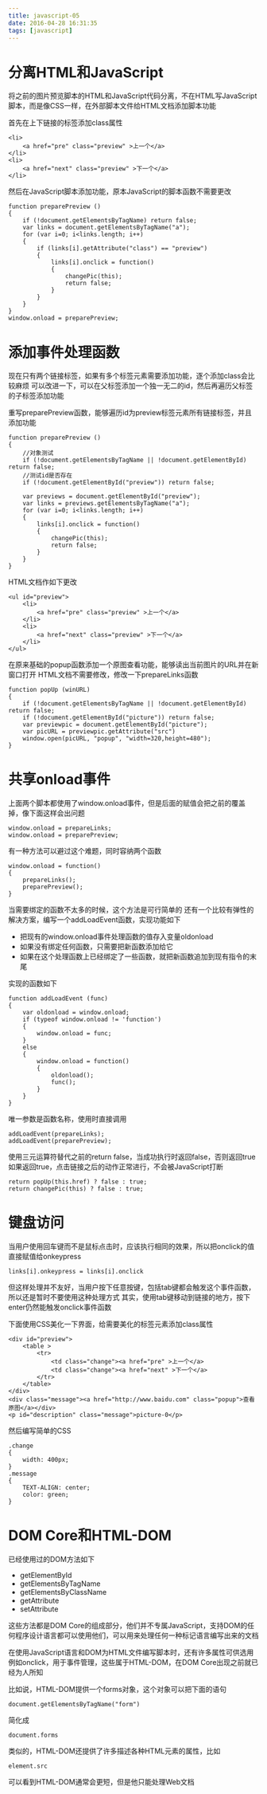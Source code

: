 ```yaml
---
title: javascript-05
date: 2016-04-28 16:31:35
tags: [javascript]
---
```


# 分离HTML和JavaScript
将之前的图片预览脚本的HTML和JavaScript代码分离，不在HTML写JavaScript脚本，而是像CSS一样，在外部脚本文件给HTML文档添加脚本功能

首先在上下链接的标签添加class属性
```
<li>
    <a href="pre" class="preview" >上一个</a>
</li>
<li>
    <a href="next" class="preview" >下一个</a>
</li>
```
然后在JavaScript脚本添加功能，原本JavaScript的脚本函数不需要更改
```
function preparePreview ()
{
    if (!document.getElementsByTagName) return false;
    var links = document.getElementsByTagName("a");
    for (var i=0; i<links.length; i++)
    {
        if (links[i].getAttribute("class") == "preview")
        {
            links[i].onclick = function()
            {
                changePic(this);
                return false;
            }
        }
    }
}
window.onload = preparePreview;
```

# 添加事件处理函数
现在只有两个链接标签，如果有多个标签元素需要添加功能，逐个添加class会比较麻烦
可以改进一下，可以在父标签添加一个独一无二的id，然后再遍历父标签的子标签添加功能

重写preparePreview函数，能够遍历id为preview标签元素所有链接标签，并且添加功能
```
function preparePreview ()
{
    //对象测试
    if (!document.getElementsByTagName || !document.getElementById) return false;
    //测试id是否存在
    if (!document.getElementById("preview")) return false;

    var previews = document.getElementById("preview");
    var links = previews.getElementsByTagName("a");
    for (var i=0; i<links.length; i++)
    {
        links[i].onclick = function()
        {
            changePic(this);
            return false;
        }
    }
}
```
HTML文档作如下更改
```
<ul id="preview">
    <li>
        <a href="pre" class="preview" >上一个</a>
    </li>
    <li>
        <a href="next" class="preview" >下一个</a>
    </li>
</ul>
```
在原来基础的popup函数添加一个原图查看功能，能够读出当前图片的URL并在新窗口打开
HTML文档不需要修改，修改一下prepareLinks函数
```
function popUp (winURL)
{
    if (!document.getElementsByTagName || !document.getElementById) return false;
    if (!document.getElementById("picture")) return false;    
    var previewpic = document.getElementById("picture");
    var picURL = previewpic.getAttribute("src")
    window.open(picURL, "popup", "width=320,height=480");
}
```

# 共享onload事件
上面两个脚本都使用了window.onload事件，但是后面的赋值会把之前的覆盖掉，像下面这样会出问题
```
window.onload = prepareLinks;
window.onload = preparePreview;
```
有一种方法可以避过这个难题，同时容纳两个函数
```
window.onload = function()
{
    prepareLinks();
    preparePreview();
}
```
当需要绑定的函数不太多的时候，这个方法是可行简单的
还有一个比较有弹性的解决方案，编写一个addLoadEvent函数，实现功能如下

+ 把现有的window.onload事件处理函数的值存入变量oldonload
+ 如果没有绑定任何函数，只需要把新函数添加给它
+ 如果在这个处理函数上已经绑定了一些函数，就把新函数追加到现有指令的末尾

实现的函数如下
```
function addLoadEvent (func)
{
    var oldonload = window.onload;
    if (typeof window.onload != 'function')
    {
        window.onload = func;
    }
    else
    {
        window.onload = function()
        {
            oldonload();
            func();
        }
    }
}
```
唯一参数是函数名称，使用时直接调用
```
addLoadEvent(prepareLinks);
addLoadEvent(preparePreview);
```
使用三元运算符替代之前的return false，当成功执行时返回false，否则返回true
如果返回true，点击链接之后的动作正常进行，不会被JavaScript打断
```
return popUp(this.href) ? false : true;
return changePic(this) ? false : true;
```

# 键盘访问
当用户使用回车键而不是鼠标点击时，应该执行相同的效果，所以把onclick的值直接赋值给onkeypress
```
links[i].onkeypress = links[i].onclick
```
但这样处理并不友好，当用户按下任意按键，包括tab键都会触发这个事件函数，所以还是暂时不要使用这种处理方式
其实，使用tab键移动到链接的地方，按下enter仍然能触发onclick事件函数

下面使用CSS美化一下界面，给需要美化的标签元素添加class属性
```
<div id="preview">
    <table >
        <tr>
            <td class="change"><a href="pre" >上一个</a>
            <td class="change"><a href="next" >下一个</a>
        </tr>
    </table>
</div>
<div class="message"><a href="http://www.baidu.com" class="popup">查看原图</a></div>
<p id="description" class="message">picture-0</p>
```
然后编写简单的CSS
```
.change
{
    width: 400px;
}
.message
{
    TEXT-ALIGN: center;
    color: green;
}
```

# DOM Core和HTML-DOM
已经使用过的DOM方法如下

+ getElementById
+ getElementsByTagName
+ getElementsByClassName
+ getAttribute
+ setAttribute

这些方法都是DOM Core的组成部分，他们并不专属JavaScript，支持DOM的任何程序设计语言都可以使用他们，可以用来处理任何一种标记语言编写出来的文档

在使用JavaScript语言和DOM为HTML文件编写脚本时，还有许多属性可供选用
例如onclick，用于事件管理，这些属于HTML-DOM，在DOM Core出现之前就已经为人所知

比如说，HTML-DOM提供一个forms对象，这个对象可以把下面的语句
```
document.getElementsByTagName("form")
```
简化成
```
document.forms
```
类似的，HTML-DOM还提供了许多描述各种HTML元素的属性，比如
```
element.src
```
可以看到HTML-DOM通常会更短，但是他只能处理Web文档
